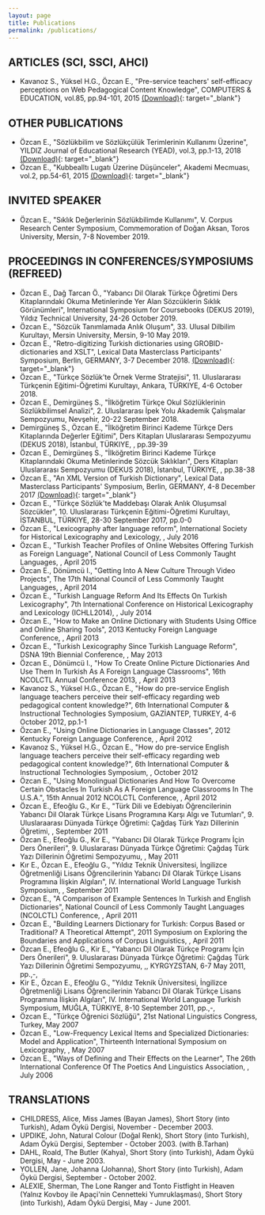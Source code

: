 ```yaml
---
layout: page
title: Publications
permalink: /publications/
---
```


## ARTICLES (SCI, SSCI, AHCI)
- Kavanoz S., Yüksel H.G., Özcan E., "Pre-service teachers' self-efficacy perceptions on Web Pedagogical Content Knowledge", COMPUTERS & EDUCATION, vol.85, pp.94-101, 2015 [(Download)](https://doi.org/10.1016/j.compedu.2015.02.005){: target="_blank"}

## OTHER PUBLICATIONS
- Özcan E., "Sözlükbilim ve Sözlükçülük Terimlerinin Kullanımı Üzerine", YILDIZ Journal of Educational Research (YEAD), vol.3, pp.1-13, 2018 [(Download)](http://eds.yildiz.edu.tr/AjaxTool/GetArticleByPublishedArticleId?PublishedArticleId=2752){: target="_blank"}
- Özcan E., "Kubbealltı Lugatı Üzerine Düşünceler", Akademi Mecmuası, vol.2, pp.54-61, 2015 [(Download)](http://www.kubbealti.org.tr/akademi-mecmuasi/2015/nisan-2015.pdf){: target="_blank"}

## INVITED SPEAKER
- Özcan E., "Sıklık Değerlerinin Sözlükbilimde Kullanımı", V. Corpus Research Center Symposium, Commemoration of Doğan Aksan, Toros University, Mersin, 7-8 November 2019.

## PROCEEDINGS IN CONFERENCES/SYMPOSIUMS (REFREED)
- Özcan E., Dağ Tarcan Ö., "Yabancı Dil Olarak Türkçe Öğretimi Ders Kitaplarındaki Okuma Metinlerinde Yer Alan Sözcüklerin Sıklık Görünümleri", International Symposium for Coursebooks (DEKUS 2019), Yıldız Technical University, 24-26 October 2019.
- Özcan E., "Sözcük Tanımlamada Anlık Oluşum", 33. Ulusal Dilbilim Kurultayı, Mersin University, Mersin, 9-10 May 2019.
- Özcan E., "Retro-digitizing Turkish dictionaries using GROBID-dictionaries and XSLT", Lexical Data Masterclass Participants' Symposium, Berlin, GERMANY, 3-7 December 2018. [(Download)](https://hal.archives-ouvertes.fr/hal-01969337){: target="_blank"}
- Özcan E., "Türkçe Sözlük’te Örnek Verme Stratejisi", 11. Uluslararası Türkçenin Eğitimi-Öğretimi Kurultayı, Ankara, TÜRKIYE, 4-6 October 2018.
- Özcan E., Demirgüneş S., "İlköğretim Türkçe Okul Sözlüklerinin Sözlükbilimsel Analizi", 2. Uluslararası İpek Yolu Akademik Çalışmalar Sempozyumu, Nevşehir, 20-22 September 2018.
- Demirgüneş S., Özcan E., "İlköğretim Birinci Kademe Türkçe Ders Kitaplarında Değerler Eğitimi", Ders Kitapları Uluslararası Sempozyumu (DEKUS 2018), İstanbul, TÜRKIYE, , pp.39-39
- Özcan E., Demirgüneş S., "İlköğretim Birinci Kademe Türkçe Kitaplarındaki Okuma Metinlerinde Sözcük Sıklıkları", Ders Kitapları Uluslararası Sempozyumu (DEKUS 2018), İstanbul, TÜRKIYE, , pp.38-38
- Özcan E., "An XML Version of Turkish Dictionary", Lexical Data Masterclass Participants' Symposium, Berlin, GERMANY, 4-8 December 2017 [(Download)](https://hal.archives-ouvertes.fr/hal-01727591){: target="_blank"}
- Özcan E., "Türkçe Sözlük'te Maddebaşı Olarak Anlık Oluşumsal Sözcükler", 10. Uluslararası Türkçenin Eğitimi-Öğretimi Kurultayı, İSTANBUL, TÜRKIYE, 28-30 September 2017, pp.0-0
- Özcan E., "Lexicography after language reform", International Society for Historical Lexicography and Lexicology, , July 2016
- Özcan E., "Turkish Teacher Profiles of Online Websites Offering Turkish as Foreign Language", National Council of Less Commonly Taught Languages, , April 2015
- Özcan E., Dönümcü I., "Getting Into A New Culture Through Video Projects", The 17th National Council of Less Commonly Taught Languages, , April 2014
- Özcan E., "Turkish Language Reform And Its Effects On Turkish Lexicography", 7th International Conference on Historical Lexicography and Lexicology (ICHLL2014), , July 2014
- Özcan E., "How to Make an Online Dictionary with Students Using Office and Online Sharing Tools", 2013 Kentucky Foreign Language Conference, , April 2013
- Özcan E., "Turkish Lexicography Since Turkish Language Reform", DSNA 19th Biennial Conference, , May 2013
- Özcan E., Dönümcü I., "How To Create Online Picture Dictionaries And Use Them In Turkish As A Foreign Language Classrooms", 16th NCOLCTL Annual Conference 2013, , April 2013
- Kavanoz S., Yüksel H.G., Özcan E., "How do pre-service English language teachers perceive their self-efficacy regarding web pedagogical content knowledge?", 6th International Computer & Instructional Technologies Symposium, GAZİANTEP, TURKEY, 4-6 October 2012, pp.1-1
- Özcan E., "Using Online Dictionaries in Language Classes", 2012 Kentucky Foreign Language Conference, , April 2012
- Kavanoz S., Yüksel H.G., Özcan E., "How do pre-service English language teachers perceive their self-efficacy regarding web pedagogical content knowledge?", 6th International Computer & Instructional Technologies Symposium, , October 2012
- Özcan E., "Using Monolingual Dictionaries And How To Overcome Certain Obstacles In Turkish As A Foreign Language Classrooms In The U.S.A.", 15th Annual 2012 NCOLCTL Conference, , April 2012
- Özcan E., Efeoğlu G., Kır E., "Türk Dili ve Edebiyatı Öğrencilerinin Yabancı Dil Olarak Türkçe Lisans Programına Karşı Algı ve Tutumları", 9. Uluslaraarası Dünyada Türkçe Öğretimi: Çağdaş Türk Yazı Dillerinin Öğretimi, , September 2011
- Özcan E., Efeoğlu G., Kır E., "Yabancı Dil Olarak Türkçe Programı İçin Ders Önerileri", 9. Uluslararası Dünyada Türkçe Öğretimi: Çağdaş Türk Yazı Dillerinin Öğretimi Sempozyumu, , May 2011
- Kır E., Özcan E., Efeoğlu G., "Yıldız Teknik Üniversitesi, İngilizce Öğretmenliği Lisans Öğrencilerinin Yabancı Dil Olarak Türkçe Lisans Programına İlişkin Algıları", IV. International World Language Turkish Symposium, , September 2011
- Özcan E., "A Comparison of Example Sentences In Turkish and English Dictionaries", National Council of Less Commonly Taught Languages (NCOLCTL) Conference, , April 2011
- Özcan E., "Building Learners Dictionary for Turkish: Corpus Based or Traditional? A Theoretical Attempt", 2011 Symposium on Exploring the Boundaries and Applications of Corpus Linguistics, , April 2011
- Özcan E., Efeoğlu G., Kir E., "Yabancı Dil Olarak Türkçe Programı İçin Ders Önerileri", 9. Uluslararası Dünyada Türkçe Öğretimi: Çağdaş Türk Yazı Dillerinin Öğretimi Sempozyumu, ,, KYRGYZSTAN, 6-7 May 2011, pp.,-,
- Kir E., Özcan E., Efeoğlu G., "Yıldız Teknik Üniversitesi, İngilizce Öğretmenliği Lisans Öğrencilerinin Yabancı Dil Olarak Türkçe Lisans Programına İlişkin Algıları", IV. International World Language Turkish Symposium, MUĞLA, TÜRKIYE, 8-10 September 2011, pp.,-,
- Özcan E., "Türkçe Öğrenici Sözlüğü", 21st National Linguistics Congress, Turkey, May 2007
- Özcan E., "Low-Frequency Lexical Items and Specialized Dictionaries: Model and Application", Thirteenth International Symposium on Lexicography, , May 2007
- Özcan E., "Ways of Defining and Their Effects on the Learner", The 26th International Conference Of The Poetics And Linguistics Association, , July 2006

## TRANSLATIONS
- CHILDRESS, Alice, Miss James (Bayan James), Short Story (into Turkish), Adam Öykü Dergisi, November - December 2003.
- UPDIKE, John, Natural Colour (Doğal Renk), Short Story (into Turkish), Adam Öykü Dergisi, September - October 2003. (with B.Tarhan)
- DAHL, Roald, The Butler (Kahya), Short Story (into Turkish), Adam Öykü Dergisi, May - June 2003.
- YOLLEN, Jane, Johanna (Johanna), Short Story (into Turkish), Adam Öykü Dergisi, September - October 2002.
- ALEXIE, Sherman, The Lone Ranger and Tonto Fistfight in Heaven (Yalnız Kovboy ile Apaçi'nin Cennetteki Yumruklaşması), Short Story (into Turkish), Adam Öykü Dergisi, May - June 2001.
